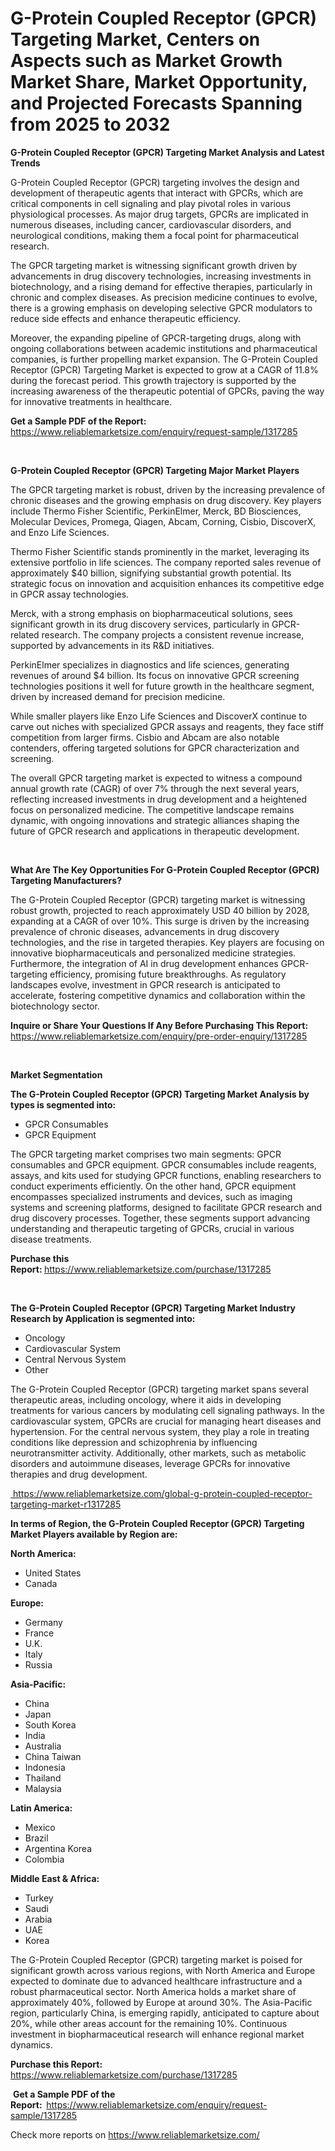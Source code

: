 <p><h1>G-Protein Coupled Receptor (GPCR) Targeting Market, Centers on Aspects such as Market Growth Market Share, Market Opportunity, and Projected Forecasts Spanning from 2025 to 2032</h1></p><p><strong>G-Protein Coupled Receptor (GPCR) Targeting Market Analysis and Latest Trends</strong></p>
<p><p>G-Protein Coupled Receptor (GPCR) targeting involves the design and development of therapeutic agents that interact with GPCRs, which are critical components in cell signaling and play pivotal roles in various physiological processes. As major drug targets, GPCRs are implicated in numerous diseases, including cancer, cardiovascular disorders, and neurological conditions, making them a focal point for pharmaceutical research.</p><p>The GPCR targeting market is witnessing significant growth driven by advancements in drug discovery technologies, increasing investments in biotechnology, and a rising demand for effective therapies, particularly in chronic and complex diseases. As precision medicine continues to evolve, there is a growing emphasis on developing selective GPCR modulators to reduce side effects and enhance therapeutic efficiency.</p><p>Moreover, the expanding pipeline of GPCR-targeting drugs, along with ongoing collaborations between academic institutions and pharmaceutical companies, is further propelling market expansion. The G-Protein Coupled Receptor (GPCR) Targeting Market is expected to grow at a CAGR of 11.8% during the forecast period. This growth trajectory is supported by the increasing awareness of the therapeutic potential of GPCRs, paving the way for innovative treatments in healthcare.</p></p>
<p><strong>Get a Sample PDF of the Report:&nbsp;</strong> <a href="https://www.reliablemarketsize.com/enquiry/request-sample/1317285?utm_campaign=3073&utm_medium=2&utm_source=Github&utm_content=ia&utm_term=09032025&utm_id=g-protein-coupled-receptor-gpcr-targeting">https://www.reliablemarketsize.com/enquiry/request-sample/1317285</a></p>
<p>&nbsp;</p>
<p><strong>G-Protein Coupled Receptor (GPCR) Targeting Major Market Players</strong></p>
<p><p>The GPCR targeting market is robust, driven by the increasing prevalence of chronic diseases and the growing emphasis on drug discovery. Key players include Thermo Fisher Scientific, PerkinElmer, Merck, BD Biosciences, Molecular Devices, Promega, Qiagen, Abcam, Corning, Cisbio, DiscoverX, and Enzo Life Sciences.</p><p>Thermo Fisher Scientific stands prominently in the market, leveraging its extensive portfolio in life sciences. The company reported sales revenue of approximately $40 billion, signifying substantial growth potential. Its strategic focus on innovation and acquisition enhances its competitive edge in GPCR assay technologies.</p><p>Merck, with a strong emphasis on biopharmaceutical solutions, sees significant growth in its drug discovery services, particularly in GPCR-related research. The company projects a consistent revenue increase, supported by advancements in its R&D initiatives.</p><p>PerkinElmer specializes in diagnostics and life sciences, generating revenues of around $4 billion. Its focus on innovative GPCR screening technologies positions it well for future growth in the healthcare segment, driven by increased demand for precision medicine.</p><p>While smaller players like Enzo Life Sciences and DiscoverX continue to carve out niches with specialized GPCR assays and reagents, they face stiff competition from larger firms. Cisbio and Abcam are also notable contenders, offering targeted solutions for GPCR characterization and screening.</p><p>The overall GPCR targeting market is expected to witness a compound annual growth rate (CAGR) of over 7% through the next several years, reflecting increased investments in drug development and a heightened focus on personalized medicine. The competitive landscape remains dynamic, with ongoing innovations and strategic alliances shaping the future of GPCR research and applications in therapeutic development.</p></p>
<p>&nbsp;</p>
<p><strong>What Are The Key Opportunities For G-Protein Coupled Receptor (GPCR) Targeting Manufacturers?</strong></p>
<p><p>The G-Protein Coupled Receptor (GPCR) targeting market is witnessing robust growth, projected to reach approximately USD 40 billion by 2028, expanding at a CAGR of over 10%. This surge is driven by the increasing prevalence of chronic diseases, advancements in drug discovery technologies, and the rise in targeted therapies. Key players are focusing on innovative biopharmaceuticals and personalized medicine strategies. Furthermore, the integration of AI in drug development enhances GPCR-targeting efficiency, promising future breakthroughs. As regulatory landscapes evolve, investment in GPCR research is anticipated to accelerate, fostering competitive dynamics and collaboration within the biotechnology sector.</p></p>
<p><strong>Inquire or Share Your Questions If Any Before Purchasing This Report:</strong> <a href="https://www.reliablemarketsize.com/enquiry/pre-order-enquiry/1317285?utm_campaign=3073&utm_medium=2&utm_source=Github&utm_content=ia&utm_term=09032025&utm_id=g-protein-coupled-receptor-gpcr-targeting">https://www.reliablemarketsize.com/enquiry/pre-order-enquiry/1317285</a></p>
<p>&nbsp;</p>
<p><strong>Market Segmentation</strong></p>
<p><strong>The G-Protein Coupled Receptor (GPCR) Targeting Market Analysis by types is segmented into:</strong></p>
<p><ul><li>GPCR Consumables</li><li>GPCR Equipment</li></ul></p>
<p><p>The GPCR targeting market comprises two main segments: GPCR consumables and GPCR equipment. GPCR consumables include reagents, assays, and kits used for studying GPCR functions, enabling researchers to conduct experiments efficiently. On the other hand, GPCR equipment encompasses specialized instruments and devices, such as imaging systems and screening platforms, designed to facilitate GPCR research and drug discovery processes. Together, these segments support advancing understanding and therapeutic targeting of GPCRs, crucial in various disease treatments.</p></p>
<p><strong>Purchase this Report:&nbsp;</strong><a href="https://www.reliablemarketsize.com/purchase/1317285?utm_campaign=3073&utm_medium=2&utm_source=Github&utm_content=ia&utm_term=09032025&utm_id=g-protein-coupled-receptor-gpcr-targeting">https://www.reliablemarketsize.com/purchase/1317285</a></p>
<p>&nbsp;</p>
<p><strong>The G-Protein Coupled Receptor (GPCR) Targeting Market Industry Research by Application is segmented into:</strong></p>
<p><ul><li>Oncology</li><li>Cardiovascular System</li><li>Central Nervous System</li><li>Other</li></ul></p>
<p><p>The G-Protein Coupled Receptor (GPCR) targeting market spans several therapeutic areas, including oncology, where it aids in developing treatments for various cancers by modulating cell signaling pathways. In the cardiovascular system, GPCRs are crucial for managing heart diseases and hypertension. For the central nervous system, they play a role in treating conditions like depression and schizophrenia by influencing neurotransmitter activity. Additionally, other markets, such as metabolic disorders and autoimmune diseases, leverage GPCRs for innovative therapies and drug development.</p></p>
<p><a href="https://www.reliablemarketsize.com/global-g-protein-coupled-receptor-targeting-market-r1317285?utm_campaign=3073&utm_medium=2&utm_source=Github&utm_content=ia&utm_term=09032025&utm_id=g-protein-coupled-receptor-gpcr-targeting">&nbsp;https://www.reliablemarketsize.com/global-g-protein-coupled-receptor-targeting-market-r1317285</a></p>
<p><strong>In terms of Region, the G-Protein Coupled Receptor (GPCR) Targeting Market Players available by Region are:</strong></p>
<p>
    <p> <strong> North America: </strong>
        <ul>
            <li>United States</li>
            <li>Canada</li>
        </ul>
        </p> 
    <p> <strong> Europe: </strong>
        <ul>
            <li>Germany</li>
            <li>France</li>
            <li>U.K.</li>
            <li>Italy</li>
            <li>Russia</li>
        </ul>
        </p> 
    <p> <strong> Asia-Pacific: </strong>
        <ul>
            <li>China</li>
            <li>Japan</li>
            <li>South Korea</li>
            <li>India</li>
            <li>Australia</li>
            <li>China Taiwan</li>
            <li>Indonesia</li>
            <li>Thailand</li>
            <li>Malaysia</li>
        </ul>
        </p> 
    <p> <strong> Latin America: </strong>
        <ul>
            <li>Mexico</li>
            <li>Brazil</li>
            <li>Argentina Korea</li>
            <li>Colombia</li>
        </ul>
        </p> 
    <p> <strong> Middle East & Africa: </strong>
        <ul>
            <li>Turkey</li>
            <li>Saudi</li>
            <li>Arabia</li>
            <li>UAE</li>
            <li>Korea</li>
        </ul>
    </p>
    </p>
<p><p>The G-Protein Coupled Receptor (GPCR) targeting market is poised for significant growth across various regions, with North America and Europe expected to dominate due to advanced healthcare infrastructure and a robust pharmaceutical sector. North America holds a market share of approximately 40%, followed by Europe at around 30%. The Asia-Pacific region, particularly China, is emerging rapidly, anticipated to capture about 20%, while other areas account for the remaining 10%. Continuous investment in biopharmaceutical research will enhance regional market dynamics.</p></p>
<p><strong>Purchase this Report: </strong><a href="https://www.reliablemarketsize.com/purchase/1317285?utm_campaign=3073&utm_medium=2&utm_source=Github&utm_content=ia&utm_term=09032025&utm_id=g-protein-coupled-receptor-gpcr-targeting">https://www.reliablemarketsize.com/purchase/1317285</a></p>
<p>&nbsp;<strong>Get a Sample PDF of the Report:&nbsp;&nbsp;</strong><a href="https://www.reliablemarketsize.com/enquiry/request-sample/1317285?utm_campaign=3073&utm_medium=2&utm_source=Github&utm_content=ia&utm_term=09032025&utm_id=g-protein-coupled-receptor-gpcr-targeting">https://www.reliablemarketsize.com/enquiry/request-sample/1317285</a></p>
<p><strong></strong></p>
<p>Check more reports on <a href="https://www.reliablemarketsize.com/?utm_campaign=3073&utm_medium=2&utm_source=Github&utm_content=ia&utm_term=09032025&utm_id=g-protein-coupled-receptor-gpcr-targeting">https://www.reliablemarketsize.com/</a></p>